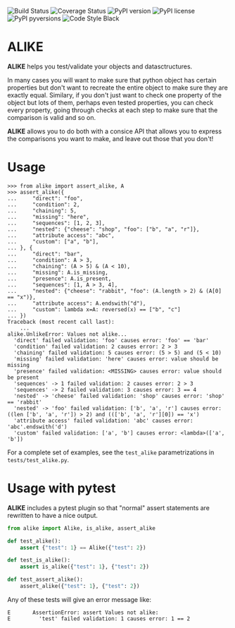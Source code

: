 ![Build Status](https://img.shields.io/github/workflow/status/daviskirk/alike/CI?style=flat-square)
![Coverage Status](https://img.shields.io/codecov/c/github/daviskirk/alike/master?style=flat-square)
![PyPI version](https://img.shields.io/pypi/v/alike?style=flat-square)
![PyPI license](https://img.shields.io/pypi/l/alike?style=flat-square)
![PyPI pyversions](https://img.shields.io/pypi/pyversions/alike?style=flat-square)
![Code Style Black](https://img.shields.io/badge/code%20style-black-000000.svg?style=flat-square)


# ALIKE

**ALIKE** helps you test/validate your objects and datasctructures.

In many cases you will want to make sure that python object has certain properties but don't want to recreate the entire object to make sure they are exactly equal. Similary, if you don't just want to check one property of the object but lots of them, perhaps even tested properties, you can check every property, going through checks at each step to make sure that the comparison is valid and so on.

**ALIKE** allows you to do both with a consice API that allows you to express the comparisons you want to make, and leave out those that you don't!

# Usage

```pycon
>>> from alike import assert_alike, A
>>> assert_alike({
...     "direct": "foo",
...     "condition": 2,
...     "chaining": 5,
...     "missing": "here",
...     "sequences": [1, 2, 3],
...     "nested": {"cheese": "shop", "foo": ["b", "a", "r"]},
...     "attribute access": "abc",
...     "custom": ["a", "b"],
... }, {
...     "direct": "bar",
...     "condition": A > 3,
...     "chaining": (A > 5) & (A < 10),
...     "missing": A.is_missing,
...     "presence": A.is_present,
...     "sequences": [1, A > 3, 4],
...     "nested": {"cheese": "rabbit", "foo": (A.length > 2) & (A[0] == "x")},
...     "attribute access": A.endswith("d"),
...     "custom": lambda x=A: reversed(x) == ["b", "c"]
... })
Traceback (most recent call last):
    ...
alike.UnlikeError: Values not alike...
  'direct' failed validation: 'foo' causes error: 'foo' == 'bar'
  'condition' failed validation: 2 causes error: 2 > 3
  'chaining' failed validation: 5 causes error: (5 > 5) and (5 < 10)
  'missing' failed validation: 'here' causes error: value should be missing
  'presence' failed validation: <MISSING> causes error: value should be present
  'sequences' -> 1 failed validation: 2 causes error: 2 > 3
  'sequences' -> 2 failed validation: 3 causes error: 3 == 4
  'nested' -> 'cheese' failed validation: 'shop' causes error: 'shop' == 'rabbit'
  'nested' -> 'foo' failed validation: ['b', 'a', 'r'] causes error: ((len ['b', 'a', 'r']) > 2) and ((['b', 'a', 'r'][0]) == 'x')
  'attribute access' failed validation: 'abc' causes error: 'abc'.endswith('d')
  'custom' failed validation: ['a', 'b'] causes error: <lambda>(['a', 'b'])

```

For a complete set of examples, see the ``test_alike`` parametrizations in ``tests/test_alike.py``.

# Usage with pytest

**ALIKE** includes a pytest plugin so that "normal" assert statements are rewritten to have a nice output.

```python
from alike import Alike, is_alike, assert_alike

def test_alike():
    assert {"test": 1} == Alike({"test": 2})

def test_is_alike():
    assert is_alike({"test": 1}, {"test": 2})

def test_assert_alike():
    assert_alike({"test": 1}, {"test": 2})
```

Any of these tests will give an error message like:

```
E       AssertionError: assert Values not alike:
E         'test' failed validation: 1 causes error: 1 == 2
```

